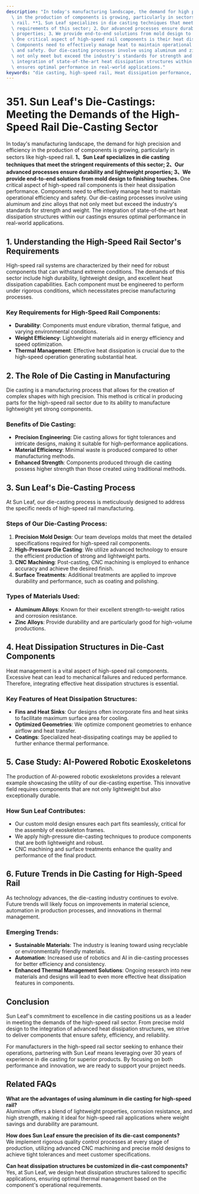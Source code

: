 ```yaml
---
description: "In today's manufacturing landscape, the demand for high precision and efficiency\
  \ in the production of components is growing, particularly in sectors like high-speed\
  \ rail. **1、Sun Leaf specializes in die casting techniques that meet the stringent\
  \ requirements of this sector; 2、Our advanced processes ensure durability and lightweight\
  \ properties; 3、We provide end-to-end solutions from mold design to finishing touches.**\
  \ One critical aspect of high-speed rail components is their heat dissipation performance.\
  \ Components need to effectively manage heat to maintain operational efficiency\
  \ and safety. Our die-casting processes involve using aluminum and zinc alloys that\
  \ not only meet but exceed the industry's standards for strength and weight. The\
  \ integration of state-of-the-art heat dissipation structures within our castings\
  \ ensures optimal performance in real-world applications."
keywords: "die casting, high-speed rail, Heat dissipation performance, Die casting process"
---
```

# 351. Sun Leaf's Die-Castings: Meeting the Demands of the High-Speed Rail Die-Casting Sector

In today's manufacturing landscape, the demand for high precision and efficiency in the production of components is growing, particularly in sectors like high-speed rail. **1、Sun Leaf specializes in die casting techniques that meet the stringent requirements of this sector; 2、Our advanced processes ensure durability and lightweight properties; 3、We provide end-to-end solutions from mold design to finishing touches.** One critical aspect of high-speed rail components is their heat dissipation performance. Components need to effectively manage heat to maintain operational efficiency and safety. Our die-casting processes involve using aluminum and zinc alloys that not only meet but exceed the industry's standards for strength and weight. The integration of state-of-the-art heat dissipation structures within our castings ensures optimal performance in real-world applications.

## **1. Understanding the High-Speed Rail Sector's Requirements**

High-speed rail systems are characterized by their need for robust components that can withstand extreme conditions. The demands of this sector include high durability, lightweight design, and excellent heat dissipation capabilities. Each component must be engineered to perform under rigorous conditions, which necessitates precise manufacturing processes.

### **Key Requirements for High-Speed Rail Components:**
- **Durability**: Components must endure vibration, thermal fatigue, and varying environmental conditions.
- **Weight Efficiency**: Lightweight materials aid in energy efficiency and speed optimization.
- **Thermal Management**: Effective heat dissipation is crucial due to the high-speed operation generating substantial heat.

## **2. The Role of Die Casting in Manufacturing**

Die casting is a manufacturing process that allows for the creation of complex shapes with high precision. This method is critical in producing parts for the high-speed rail sector due to its ability to manufacture lightweight yet strong components. 

### **Benefits of Die Casting:**
- **Precision Engineering**: Die casting allows for tight tolerances and intricate designs, making it suitable for high-performance applications.
- **Material Efficiency**: Minimal waste is produced compared to other manufacturing methods.
- **Enhanced Strength**: Components produced through die casting possess higher strength than those created using traditional methods.

## **3. Sun Leaf's Die-Casting Process**

At Sun Leaf, our die-casting process is meticulously designed to address the specific needs of high-speed rail manufacturing. 

### **Steps of Our Die-Casting Process:**
1. **Precision Mold Design**: Our team develops molds that meet the detailed specifications required for high-speed rail components.
2. **High-Pressure Die Casting**: We utilize advanced technology to ensure the efficient production of strong and lightweight parts.
3. **CNC Machining**: Post-casting, CNC machining is employed to enhance accuracy and achieve the desired finish.
4. **Surface Treatments**: Additional treatments are applied to improve durability and performance, such as coating and polishing.

### **Types of Materials Used:**
- **Aluminum Alloys**: Known for their excellent strength-to-weight ratios and corrosion resistance.
- **Zinc Alloys**: Provide durability and are particularly good for high-volume productions.

## **4. Heat Dissipation Structures in Die-Cast Components**

Heat management is a vital aspect of high-speed rail components. Excessive heat can lead to mechanical failures and reduced performance. Therefore, integrating effective heat dissipation structures is essential.

### **Key Features of Heat Dissipation Structures:**
- **Fins and Heat Sinks**: Our designs often incorporate fins and heat sinks to facilitate maximum surface area for cooling.
- **Optimized Geometries**: We optimize component geometries to enhance airflow and heat transfer.
- **Coatings**: Specialized heat-dissipating coatings may be applied to further enhance thermal performance.

## **5. Case Study: AI-Powered Robotic Exoskeletons**

The production of AI-powered robotic exoskeletons provides a relevant example showcasing the utility of our die-casting expertise. This innovative field requires components that are not only lightweight but also exceptionally durable.

### **How Sun Leaf Contributes:**
- Our custom mold design ensures each part fits seamlessly, critical for the assembly of exoskeleton frames.
- We apply high-pressure die-casting techniques to produce components that are both lightweight and robust.
- CNC machining and surface treatments enhance the quality and performance of the final product.

## **6. Future Trends in Die Casting for High-Speed Rail**

As technology advances, the die-casting industry continues to evolve. Future trends will likely focus on improvements in material science, automation in production processes, and innovations in thermal management.

### **Emerging Trends:**
- **Sustainable Materials**: The industry is leaning toward using recyclable or environmentally friendly materials.
- **Automation**: Increased use of robotics and AI in die-casting processes for better efficiency and consistency.
- **Enhanced Thermal Management Solutions**: Ongoing research into new materials and designs will lead to even more effective heat dissipation features in components.

## **Conclusion**

Sun Leaf's commitment to excellence in die casting positions us as a leader in meeting the demands of the high-speed rail sector. From precise mold design to the integration of advanced heat dissipation structures, we strive to deliver components that ensure safety, efficiency, and reliability.

For manufacturers in the high-speed rail sector seeking to enhance their operations, partnering with Sun Leaf means leveraging over 30 years of experience in die casting for superior products. By focusing on both performance and innovation, we are ready to support your project needs.

## Related FAQs

**What are the advantages of using aluminum in die casting for high-speed rail?**  
Aluminum offers a blend of lightweight properties, corrosion resistance, and high strength, making it ideal for high-speed rail applications where weight savings and durability are paramount.

**How does Sun Leaf ensure the precision of its die-cast components?**  
We implement rigorous quality control processes at every stage of production, utilizing advanced CNC machining and precise mold designs to achieve tight tolerances and meet customer specifications.

**Can heat dissipation structures be customized in die-cast components?**  
Yes, at Sun Leaf, we design heat dissipation structures tailored to specific applications, ensuring optimal thermal management based on the component's operational requirements.

